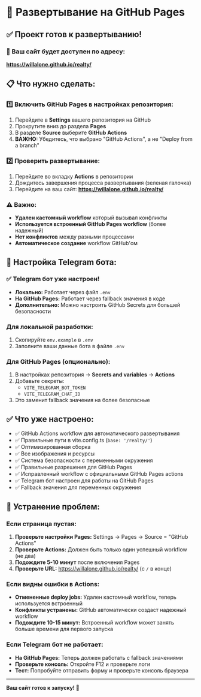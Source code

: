 # 🚀 Развертывание на GitHub Pages

## ✅ Проект готов к развертыванию!

### 🔗 Ваш сайт будет доступен по адресу:
**https://willalone.github.io/realty/**

## 📋 Что нужно сделать:

### 1️⃣ Включить GitHub Pages в настройках репозитория:
1. Перейдите в **Settings** вашего репозитория на GitHub
2. Прокрутите вниз до раздела **Pages**
3. В разделе **Source** выберите **GitHub Actions**
4. **ВАЖНО:** Убедитесь, что выбрано "GitHub Actions", а не "Deploy from a branch"

### 2️⃣ Проверить развертывание:
1. Перейдите во вкладку **Actions** в репозитории
2. Дождитесь завершения процесса развертывания (зеленая галочка)
3. Перейдите на ваш сайт: **https://willalone.github.io/realty/**

### ⚠️ Важно:
- **Удален кастомный workflow** который вызывал конфликты
- **Используется встроенный GitHub Pages workflow** (более надежный)
- **Нет конфликтов** между разными процессами
- **Автоматическое создание** workflow GitHub'ом

## 🔧 Настройка Telegram бота:

### ✅ Telegram бот уже настроен!
- **Локально:** Работает через файл `.env`
- **На GitHub Pages:** Работает через fallback значения в коде
- **Дополнительно:** Можно настроить GitHub Secrets для большей безопасности

### Для локальной разработки:
1. Скопируйте `env.example` в `.env`
2. Заполните ваши данные бота в файле `.env`

### Для GitHub Pages (опционально):
1. В настройках репозитория → **Secrets and variables** → **Actions**
2. Добавьте секреты:
   - `VITE_TELEGRAM_BOT_TOKEN`
   - `VITE_TELEGRAM_CHAT_ID`
3. Это заменит fallback значения на более безопасные

## ✅ Что уже настроено:

- ✅ GitHub Actions workflow для автоматического развертывания
- ✅ Правильные пути в vite.config.ts (`base: '/realty/'`)
- ✅ Оптимизированная сборка
- ✅ Все изображения и ресурсы
- ✅ Система безопасности с переменными окружения
- ✅ Правильные разрешения для GitHub Pages
- ✅ Исправленный workflow с официальными GitHub Pages actions
- ✅ Telegram бот настроен для работы на GitHub Pages
- ✅ Fallback значения для переменных окружения

## 🐛 Устранение проблем:

### Если страница пустая:
1. **Проверьте настройки Pages:** Settings → Pages → Source = "GitHub Actions"
2. **Проверьте Actions:** Должен быть только один успешный workflow (не два)
3. **Подождите 5-10 минут** после включения Pages
4. **Проверьте URL:** https://willalone.github.io/realty/ (с `/` в конце)

### Если видны ошибки в Actions:
- **Отмененные deploy jobs:** Удален кастомный workflow, теперь используется встроенный
- **Конфликты устранены:** GitHub автоматически создаст надежный workflow
- **Подождите 10-15 минут:** Встроенный workflow может занять больше времени для первого запуска

### Если Telegram бот не работает:
- **На GitHub Pages:** Теперь должен работать с fallback значениями
- **Проверьте консоль:** Откройте F12 и проверьте логи
- **Тест:** Попробуйте отправить форму и проверьте консоль браузера

---
**Ваш сайт готов к запуску! 🎉**
